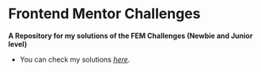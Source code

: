 # Frontend Mentor Challenges

 **A Repository for my solutions of the FEM Challenges (Newbie and Junior level)**

- You can check my solutions *[here](https://projects-page.vercel.app/)*.